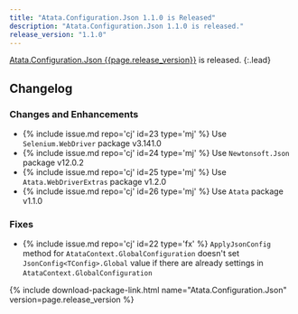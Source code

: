 ```yaml
---
title: "Atata.Configuration.Json 1.1.0 is Released"
description: "Atata.Configuration.Json 1.1.0 is released."
release_version: "1.1.0"
---
```


[Atata.Configuration.Json {{page.release_version}}](https://www.nuget.org/packages/Atata.Configuration.Json/{{page.release_version}})
is released.
{:.lead}

<!--more-->

## Changelog

### Changes and Enhancements

- {% include issue.md repo='cj' id=23 type='mj' %} Use `Selenium.WebDriver` package v3.141.0
- {% include issue.md repo='cj' id=24 type='mj' %} Use `Newtonsoft.Json` package v12.0.2
- {% include issue.md repo='cj' id=25 type='mj' %} Use `Atata.WebDriverExtras` package v1.2.0
- {% include issue.md repo='cj' id=26 type='mj' %} Use `Atata` package v1.1.0

### Fixes

- {% include issue.md repo='cj' id=22 type='fx' %} `ApplyJsonConfig` method for `AtataContext.GlobalConfiguration` doesn't set `JsonConfig<TConfig>.Global` value if there are already settings in `AtataContext.GlobalConfiguration`

{% include download-package-link.html name="Atata.Configuration.Json" version=page.release_version %}